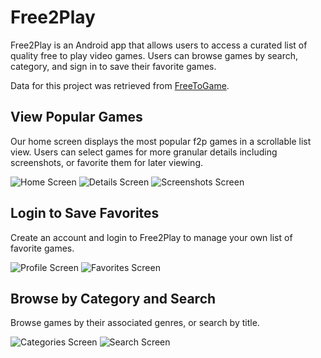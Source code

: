 # Free2Play

Free2Play is an Android app that allows users to access a curated list of quality free to play video games. Users can browse games by search, category, and sign in to save their favorite games.

Data for this project was retrieved from [FreeToGame](https://www.freetogame.com/).

## View Popular Games

Our home screen displays the most popular f2p games in a scrollable list view. Users can select games for more granular details including screenshots, or favorite them for later viewing.

![Home Screen](app/src/main/res/drawable/home.PNG)
![Details Screen](app/src/main/res/drawable/details.PNG)
![Screenshots Screen](app/src/main/res/drawable/screenshots.PNG)

## Login to Save Favorites

Create an account and login to Free2Play to manage your own list of favorite games.

![Profile Screen](app/src/main/res/drawable/profile.PNG)
![Favorites Screen](app/src/main/res/drawable/favorites.PNG)

## Browse by Category and Search

Browse games by their associated genres, or search by title.

![Categories Screen](app/src/main/res/drawable/categories.PNG)
![Search Screen](app/src/main/res/drawable/search.PNG)
